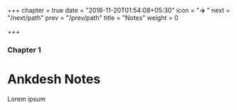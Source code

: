 +++
chapter = true
date = "2016-11-20T01:54:08+05:30"
icon = "<b>-> </b>"
next = "/next/path"
prev = "/prev/path"
title = "Notes"
weight = 0

+++

### Chapter 1

# Ankdesh Notes

Lorem ipsum
